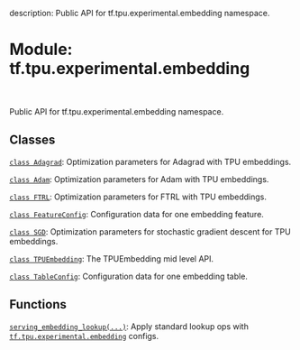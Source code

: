description: Public API for tf.tpu.experimental.embedding namespace.

<div itemscope itemtype="http://developers.google.com/ReferenceObject">
<meta itemprop="name" content="tf.tpu.experimental.embedding" />
<meta itemprop="path" content="Stable" />
</div>

# Module: tf.tpu.experimental.embedding

<!-- Insert buttons and diff -->

<table class="tfo-notebook-buttons tfo-api nocontent" align="left">

</table>



Public API for tf.tpu.experimental.embedding namespace.



## Classes

[`class Adagrad`](../../../tf/tpu/experimental/embedding/Adagrad.md): Optimization parameters for Adagrad with TPU embeddings.

[`class Adam`](../../../tf/tpu/experimental/embedding/Adam.md): Optimization parameters for Adam with TPU embeddings.

[`class FTRL`](../../../tf/tpu/experimental/embedding/FTRL.md): Optimization parameters for FTRL with TPU embeddings.

[`class FeatureConfig`](../../../tf/tpu/experimental/embedding/FeatureConfig.md): Configuration data for one embedding feature.

[`class SGD`](../../../tf/tpu/experimental/embedding/SGD.md): Optimization parameters for stochastic gradient descent for TPU embeddings.

[`class TPUEmbedding`](../../../tf/tpu/experimental/embedding/TPUEmbedding.md): The TPUEmbedding mid level API.

[`class TableConfig`](../../../tf/tpu/experimental/embedding/TableConfig.md): Configuration data for one embedding table.

## Functions

[`serving_embedding_lookup(...)`](../../../tf/tpu/experimental/embedding/serving_embedding_lookup.md): Apply standard lookup ops with <a href="../../../tf/tpu/experimental/embedding.md"><code>tf.tpu.experimental.embedding</code></a> configs.

